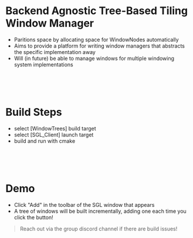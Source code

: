 # Backend Agnostic Tree-Based Tiling Window Manager
- Paritions space by allocating space for WindowNodes automatically
- Aims to provide a platform for writing window managers that abstracts the specific implementation away
- Will (in future) be able to manage windows for multiple windowing system implementations


<br>
<br>
<br>

# Build Steps

- select [WindowTrees] build target
- select [SGL_Client] launch target
- build and run with cmake

<br>
<br>
<br>

# Demo
- Click "Add" in the toolbar of the SGL window that appears
- A tree of windows will be built incrementally, adding one each time you click the button!

> Reach out via the group discord channel if there are build issues!